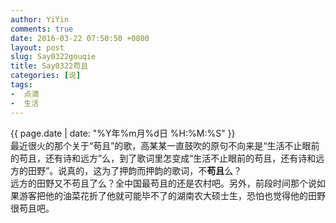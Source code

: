 ```yaml
---
author: YiYin
comments: true
date: 2016-03-22 07:50:50 +0800
layout: post
slug: Say0322gouqie
title: Say0322苟且
categories: [说]
tags:
-  点滴
-  生活
---
```

<div class="saying">
<div class="timestamp">{{ page.date | date: "%Y年%m月%d日 %H:%M:%S" }}</div>
最近很火的那个关于“苟且”的歌，高某某一直鼓吹的原句不向来是“生活不止眼前的苟且，还有诗和远方”么，到了歌词里怎变成“生活不止眼前的苟且，还有诗和远方的田野”。说真的，这为了押韵而押韵的歌词，不<b>苟且</b>么？<br/>
远方的田野又不苟且了么？全中国最苟且的还是农村吧。另外，前段时间那个说如果游客把他的油菜花折了他就可能毕不了的湖南农大硕士生，恐怕也觉得他的田野很苟且吧。
</div>
